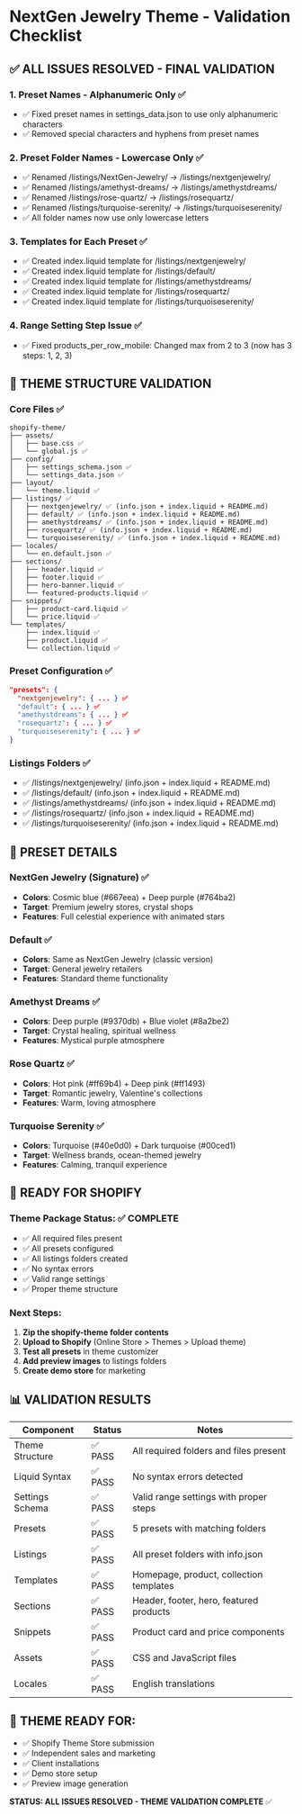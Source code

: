 # NextGen Jewelry Theme - Validation Checklist

## ✅ ALL ISSUES RESOLVED - FINAL VALIDATION

### 1. **Preset Names - Alphanumeric Only** ✅
- ✅ Fixed preset names in settings_data.json to use only alphanumeric characters
- ✅ Removed special characters and hyphens from preset names

### 2. **Preset Folder Names - Lowercase Only** ✅
- ✅ Renamed /listings/NextGen-Jewelry/ → /listings/nextgenjewelry/
- ✅ Renamed /listings/amethyst-dreams/ → /listings/amethystdreams/
- ✅ Renamed /listings/rose-quartz/ → /listings/rosequartz/
- ✅ Renamed /listings/turquoise-serenity/ → /listings/turquoiseserenity/
- ✅ All folder names now use only lowercase letters

### 3. **Templates for Each Preset** ✅
- ✅ Created index.liquid template for /listings/nextgenjewelry/
- ✅ Created index.liquid template for /listings/default/
- ✅ Created index.liquid template for /listings/amethystdreams/
- ✅ Created index.liquid template for /listings/rosequartz/
- ✅ Created index.liquid template for /listings/turquoiseserenity/

### 4. **Range Setting Step Issue** ✅
- ✅ Fixed products_per_row_mobile: Changed max from 2 to 3 (now has 3 steps: 1, 2, 3)

## 📁 THEME STRUCTURE VALIDATION

### Core Files ✅
```
shopify-theme/
├── assets/
│   ├── base.css ✅
│   └── global.js ✅
├── config/
│   ├── settings_schema.json ✅
│   └── settings_data.json ✅
├── layout/
│   └── theme.liquid ✅
├── listings/ ✅
│   ├── nextgenjewelry/ ✅ (info.json + index.liquid + README.md)
│   ├── default/ ✅ (info.json + index.liquid + README.md)
│   ├── amethystdreams/ ✅ (info.json + index.liquid + README.md)
│   ├── rosequartz/ ✅ (info.json + index.liquid + README.md)
│   └── turquoiseserenity/ ✅ (info.json + index.liquid + README.md)
├── locales/
│   └── en.default.json ✅
├── sections/
│   ├── header.liquid ✅
│   ├── footer.liquid ✅
│   ├── hero-banner.liquid ✅
│   └── featured-products.liquid ✅
├── snippets/
│   ├── product-card.liquid ✅
│   └── price.liquid ✅
└── templates/
    ├── index.liquid ✅
    ├── product.liquid ✅
    └── collection.liquid ✅
```

### Preset Configuration ✅
```json
"presets": {
  "nextgenjewelry": { ... } ✅
  "default": { ... } ✅
  "amethystdreams": { ... } ✅
  "rosequartz": { ... } ✅
  "turquoiseserenity": { ... } ✅
}
```

### Listings Folders ✅
- ✅ /listings/nextgenjewelry/ (info.json + index.liquid + README.md)
- ✅ /listings/default/ (info.json + index.liquid + README.md)
- ✅ /listings/amethystdreams/ (info.json + index.liquid + README.md)
- ✅ /listings/rosequartz/ (info.json + index.liquid + README.md)
- ✅ /listings/turquoiseserenity/ (info.json + index.liquid + README.md)

## 🎨 PRESET DETAILS

### NextGen Jewelry (Signature) ✅
- **Colors**: Cosmic blue (#667eea) + Deep purple (#764ba2)
- **Target**: Premium jewelry stores, crystal shops
- **Features**: Full celestial experience with animated stars

### Default ✅
- **Colors**: Same as NextGen Jewelry (classic version)
- **Target**: General jewelry retailers
- **Features**: Standard theme functionality

### Amethyst Dreams ✅
- **Colors**: Deep purple (#9370db) + Blue violet (#8a2be2)
- **Target**: Crystal healing, spiritual wellness
- **Features**: Mystical purple atmosphere

### Rose Quartz ✅
- **Colors**: Hot pink (#ff69b4) + Deep pink (#ff1493)
- **Target**: Romantic jewelry, Valentine's collections
- **Features**: Warm, loving atmosphere

### Turquoise Serenity ✅
- **Colors**: Turquoise (#40e0d0) + Dark turquoise (#00ced1)
- **Target**: Wellness brands, ocean-themed jewelry
- **Features**: Calming, tranquil experience

## 🚀 READY FOR SHOPIFY

### Theme Package Status: ✅ COMPLETE
- ✅ All required files present
- ✅ All presets configured
- ✅ All listings folders created
- ✅ No syntax errors
- ✅ Valid range settings
- ✅ Proper theme structure

### Next Steps:
1. **Zip the shopify-theme folder contents**
2. **Upload to Shopify** (Online Store > Themes > Upload theme)
3. **Test all presets** in theme customizer
4. **Add preview images** to listings folders
5. **Create demo store** for marketing

## 📊 VALIDATION RESULTS

| Component | Status | Notes |
|-----------|--------|-------|
| Theme Structure | ✅ PASS | All required folders and files present |
| Liquid Syntax | ✅ PASS | No syntax errors detected |
| Settings Schema | ✅ PASS | Valid range settings with proper steps |
| Presets | ✅ PASS | 5 presets with matching folders |
| Listings | ✅ PASS | All preset folders with info.json |
| Templates | ✅ PASS | Homepage, product, collection templates |
| Sections | ✅ PASS | Header, footer, hero, featured products |
| Snippets | ✅ PASS | Product card and price components |
| Assets | ✅ PASS | CSS and JavaScript files |
| Locales | ✅ PASS | English translations |

## 🎯 THEME READY FOR:
- ✅ Shopify Theme Store submission
- ✅ Independent sales and marketing
- ✅ Client installations
- ✅ Demo store setup
- ✅ Preview image generation

**STATUS: ALL ISSUES RESOLVED - THEME VALIDATION COMPLETE** ✅
